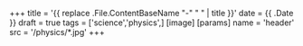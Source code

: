 +++
title = '{{ replace .File.ContentBaseName "-" " " | title }}'
date = {{ .Date }}
draft = true
tags = ['science','physics',]
[image]
  [params]
    name = 'header'
    src = '/physics/*.jpg'
+++

